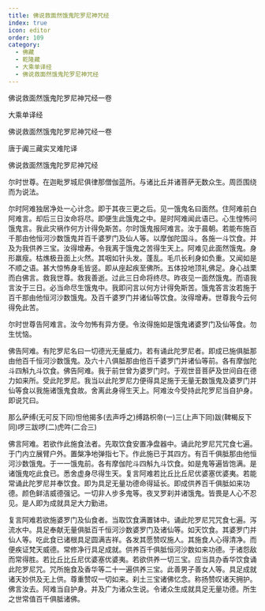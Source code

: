 ```yaml
---
title: 佛说救面然饿鬼陀罗尼神咒经
index: true
icon: editor
order: 109
category:
  - 佛藏
  - 乾隆藏
  - 大乘单译经
  - 佛说救面然饿鬼陀罗尼神咒经
---
```


佛说救面然饿鬼陀罗尼神咒经一卷  

大乘单译经  

佛说救面然饿鬼陀罗尼神咒经一卷  

唐于阗三藏实叉难陀译  

佛说救面然饿鬼陀罗尼神咒经  

尔时世尊。在迦毗罗城尼俱律那僧伽蓝所。与诸比丘并诸菩萨无数众生。周匝围绕而为说法。  

尔时阿难独居净处一心计念。即于其夜三更之后。见一饿鬼名曰面然。住阿难前白阿难言。却后三日汝命将尽。即便生此饿鬼之中。是时阿难闻此语已。心生惶怖问饿鬼言。我此灾祸作何方计得免斯苦。尔时饿鬼报阿难言。汝于晨朝。若能布施百千那由他恒河沙数饿鬼并百千婆罗门及仙人等。以摩伽陀国斗。各施一斗饮食。并及为我供养三宝。汝得增寿。令我离于饿鬼之苦得生天上。阿难见此面然饿鬼。身形羸瘦。枯燋极丑面上火然。其咽如针头发。蓬乱。毛爪长利身如负重。又闻如是不顺之语。甚大惊怖身毛皆竖。即从座起疾至佛所。五体投地顶礼佛足。身心战栗而白佛言。救我世尊。救我善逝。过此三日命将终尽。昨夜见一面然饿鬼。而语我言汝于三日。必当命尽生饿鬼中。我即问言以何方计得免斯苦。饿鬼答言汝若施于百千那由他恒河沙数饿鬼。及百千婆罗门并诸仙等饮食。汝得增寿。世尊我今云何得免此苦。  

尔时世尊告阿难言。汝今勿怖有异方便。令汝得施如是饿鬼诸婆罗门及仙等食。勿生忧恼。  

佛告阿难。有陀罗尼名曰一切德光无量威力。若有诵此陀罗尼者。即成已施俱胝那由他百千恒河沙数饿鬼。及六十八俱胝那由他百千婆罗门并诸仙等前。各有摩伽陀斗四斛九斗饮食。佛告阿难。我于前世曾为婆罗门时。于观世音菩萨及世间自在德力如来所。受此陀罗尼。我当以此陀罗尼力便得具足施于无量无数饿鬼及婆罗门并仙等食以我施诸饿鬼食故。舍离此身得生天上。阿难汝今受持此陀罗尼当自护身。即说咒曰。  

那么萨缚(无可反下同)怛他揭多(去声呼之)缚路枳帝(一)三(上声下同)跋(鞞楬反下同)啰三跋啰(二)虎吽(二合三)  

佛言阿难。若欲作此施食法者。先取饮食安置净盘器中。诵此陀罗尼咒咒食七遍。于门内立展臂户外。置槃净地弹指七下。作此施已于其四方。有百千俱胝那由他恒河沙数饿鬼。于一一饿鬼前。各有摩伽陀斗四斛九斗饮食。如是鬼等遍皆饱满。是诸饿鬼吃此食已。悉舍虚身尽得生天。复言阿难若比丘比丘尼优婆塞优婆夷。若能常诵此陀罗尼并奉饮食。即为具足无量功德命得延长。即成供养百千俱胝如来功德。颜色鲜洁威德强记。一切非人步多鬼等。夜叉罗刹并诸饿鬼。皆畏是人心不忍见。是人即为成就具足大力勤进。  

复言阿难若欲施婆罗门及仙食者。当取饮食满置钵中。诵此陀罗尼咒咒食七遍。泻流水中。具足奉献无量俱胝百千恒河沙数婆罗门及诸仙等。如天饮食。其婆罗门并仙人等。吃此食已诸根具足圆满吉祥。各发其愿赞叹施人。其施食人心得清净。而便疾证梵天威德。常修净行具足成就。供养百千俱胝恒河沙数如来功德。于诸怨敌而常得胜。若比丘比丘尼优婆塞优婆夷。若欲供养一切三宝。应当具办香华饮食诵此陀罗尼咒。咒所施食及香华等二十一遍供养三宝。此善男子善女人等。具足成就诸天妙供及无上供。尊重赞叹一切如来。刹土三宝诸佛忆念。称扬赞叹诸天拥护。佛言汝去。阿难当自护身。并及广为诸众生说。令诸众生成就具足无量功德。所生之世常值百千俱胝诸佛。  

